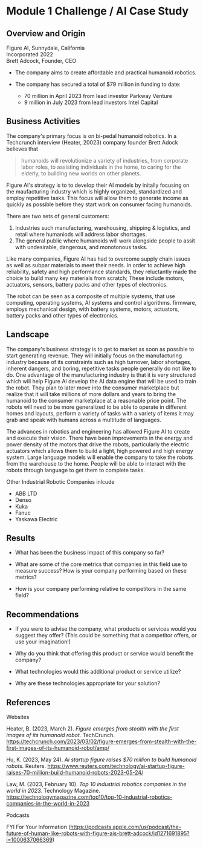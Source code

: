 # Module 1 Challenge / AI Case Study

## Overview and Origin

Figure AI, Sunnydale, California \
Incorporated 2022 \
Brett Adcock, Founder, CEO

* The company aims to create affordable and practical humanoid robotics.  

* The company has secured a total of $79 million in funding to date: 
  - 70 million in April 2023 from lead investor Parkway Venture
  - 9 million in July 2023 from lead investors Intel Capital

## Business Activities

The company's primary focus is on bi-pedal humanoid robotics. In a Techcrunch interview (Heater, 20023) company founder Brett Adock believes that
  > humanoids will revolutionize a variety of industries, from corporate labor roles, to assisting individuals in the home, to caring for the elderly, to building new worlds on other planets. 

Figure AI's strategy is to to develop their AI models by initally focusing on the maufacturing industry which is highly organized, standardized and employ repetitive tasks.  This focus will allow them to generate income as quickly as possible before they start work on consumer facing humanoids. 

There are two sets of general customers: 
1. Industries such manufacturing, warehousing, shipping & logistics, and retail where humaniods will address labor shortages. 
2. The general public where humanoids will work alongside people to assit with undesirable, dangerous, and monotonous tasks. 

Like many companies, Figure AI has had to overcome supply chain issues as well as subpar materials to meet their needs. In order to achieve high reliability, safety and high performance standards, they reluctantly made the choice to build many key materials from scratch; These include motors, actuators, sensors, battery packs and other types of electronics.

The robot can be seen as a composite of multiple systems, that use computing, operating systems, AI systems and control algorithms.  firmware, employs mechanical design, with battery systems, motors, actuators, battery packs and other types of electronics.

## Landscape

The company's business strategy is to get to market as soon as possible to start generating revenue. They will initially focus on the manufacturing industry because of its constraints such as high turnover, labor shortages, inherent dangers, and boring, repetitive tasks people generally do not like to do. One advantage of the manufacturing industry is that it is very structured which will help Figure AI develop the AI data engine that will be used to train the robot. They plan to later move into the consumer marketplace but realize that it will take millions of more dollars and years to bring the humanoid to the consumer marketplace at a reasonable price point. The robots will need to be more generalized to be able to operate in different homes and layouts, perform a variety of tasks with a variety of items it may grab and speak with humans across a multitude of languages. 

The advances in robotics and engineering has allowed Figure AI to create and execute their vision. There have been improvements in the energy and power density of the motors that drive the robots, particularly the electric actuators which allows them to build a light, high powered and high energy system. Large language models will enable the company to take the robots from the warehouse to the home. People will be able to interact with the robots through language to get them to complete tasks. 

Other Industrial Robotic Companies inlcude
- ABB LTD
- Denso
- Kuka
- Fanuc
- Yaskawa Electric


## Results

* What has been the business impact of this company so far?

* What are some of the core metrics that companies in this field use to measure success? How is your company performing based on these metrics?

* How is your company performing relative to competitors in the same field?

## Recommendations

* If you were to advise the company, what products or services would you suggest they offer? (This could be something that a competitor offers, or use your imagination!)

* Why do you think that offering this product or service would benefit the company?

* What technologies would this additional product or service utilize?

* Why are these technologies appropriate for your solution?

## References

Websites

Heater, B. (2023, March 2). *Figure emerges from stealth with the first images of its humanoid robot.* TechCrunch. <https://techcrunch.com/2023/03/02/figure-emerges-from-stealth-with-the-first-images-of-its-humanoid-robot/amp/>

Hu, K. (2023, May 24). *Ai startup figure raises $70 million to build humanoid robots.* Reuters. <https://www.reuters.com/technology/ai-startup-figure-raises-70-million-build-humanoid-robots-2023-05-24/>

Law, M. (2023, February 10). *Top 10 industrial robotics companies in the world in 2023.* Technology Magazine. <https://technologymagazine.com/top10/top-10-industrial-robotics-companies-in-the-world-in-2023> 

Podcasts

FYI For Your Information (https://podcasts.apple.com/us/podcast/the-future-of-human-like-robots-with-figure-ais-brett-adcock/id1271691895?i=1000637066369)
